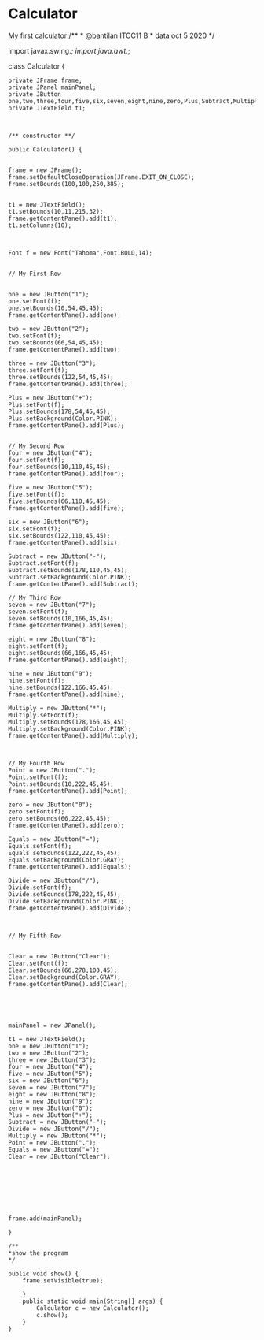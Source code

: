 # Calculator
My first calculator
/**
	* @bantilan	 ITCC11 B
	* data oct 5 2020
	*/

import javax.swing.*;
import java.awt.*;

class Calculator {

	private JFrame frame;
	private	JPanel mainPanel;
	private JButton one,two,three,four,five,six,seven,eight,nine,zero,Plus,Subtract,Multiply,Divide,Point,Equals,Clear;
	private JTextField t1;


	
	/** constructor **/
	
	public Calculator() {
	

	frame = new JFrame();
	frame.setDefaultCloseOperation(JFrame.EXIT_ON_CLOSE);
	frame.setBounds(100,100,250,385);
	
	
	t1 = new JTextField();
	t1.setBounds(10,11,215,32);
	frame.getContentPane().add(t1);
	t1.setColumns(10);
	
	
	
	Font f = new Font("Tahoma",Font.BOLD,14);
	
	
	// My First Row 
	

	one = new JButton("1");
	one.setFont(f);
	one.setBounds(10,54,45,45);
	frame.getContentPane().add(one);
	
	two = new JButton("2");
	two.setFont(f);
	two.setBounds(66,54,45,45);
	frame.getContentPane().add(two);
	
	three = new JButton("3");
	three.setFont(f);
	three.setBounds(122,54,45,45);
	frame.getContentPane().add(three);
	
	Plus = new JButton("+");
	Plus.setFont(f);
	Plus.setBounds(178,54,45,45);
	Plus.setBackground(Color.PINK);
	frame.getContentPane().add(Plus);
	
	
	// My Second Row 
	four = new JButton("4");
	four.setFont(f);
	four.setBounds(10,110,45,45);
	frame.getContentPane().add(four);
	
	five = new JButton("5");
	five.setFont(f);
	five.setBounds(66,110,45,45);
	frame.getContentPane().add(five);
	
	six = new JButton("6");
	six.setFont(f);
	six.setBounds(122,110,45,45);
	frame.getContentPane().add(six);
	
	Subtract = new JButton("-");
	Subtract.setFont(f);
	Subtract.setBounds(178,110,45,45);
	Subtract.setBackground(Color.PINK);
	frame.getContentPane().add(Subtract);
	
	// My Third Row 
	seven = new JButton("7");
	seven.setFont(f);
	seven.setBounds(10,166,45,45);
	frame.getContentPane().add(seven);
	
	eight = new JButton("8");
	eight.setFont(f);
	eight.setBounds(66,166,45,45);
	frame.getContentPane().add(eight);
	
	nine = new JButton("9");
	nine.setFont(f);
	nine.setBounds(122,166,45,45);
	frame.getContentPane().add(nine);
	
	Multiply = new JButton("*");
	Multiply.setFont(f);
	Multiply.setBounds(178,166,45,45);
	Multiply.setBackground(Color.PINK);
	frame.getContentPane().add(Multiply);
	
	
	
	// My Fourth Row 
	Point = new JButton(".");
	Point.setFont(f);
	Point.setBounds(10,222,45,45);
	frame.getContentPane().add(Point);
	
	zero = new JButton("0");
	zero.setFont(f);
	zero.setBounds(66,222,45,45);
	frame.getContentPane().add(zero);
	
	Equals = new JButton("=");
	Equals.setFont(f);
	Equals.setBounds(122,222,45,45);
	Equals.setBackground(Color.GRAY);
	frame.getContentPane().add(Equals);
	
	Divide = new JButton("/");
	Divide.setFont(f);
	Divide.setBounds(178,222,45,45);
	Divide.setBackground(Color.PINK);
	frame.getContentPane().add(Divide);
	
	
	
	// My Fifth Row 

	
	Clear = new JButton("Clear");
	Clear.setFont(f);
	Clear.setBounds(66,278,100,45);
	Clear.setBackground(Color.GRAY);
	frame.getContentPane().add(Clear);
	
	
	
	
	
	mainPanel = new JPanel();
	
	t1 = new JTextField();
	one = new JButton("1");
	two = new JButton("2");
	three = new JButton("3");
	four = new JButton("4");
	five = new JButton("5");
	six = new JButton("6");
	seven = new JButton("7");
	eight = new JButton("8");
	nine = new JButton("9");
	zero = new JButton("0");
	Plus = new JButton("+");
	Subtract = new JButton("-");
	Divide = new JButton("/");
	Multiply = new JButton("*");
	Point = new JButton(".");
	Equals = new JButton("=");
	Clear = new JButton("Clear");
	
	
	
	
	
	

	
	frame.add(mainPanel);
	
	}
	
	/**
	*show the program
	*/
	
	public void show() {
		frame.setVisible(true);
		
		}
		public static void main(String[] args) {
			Calculator c = new Calculator();
			c.show();
		}
	}	
	

